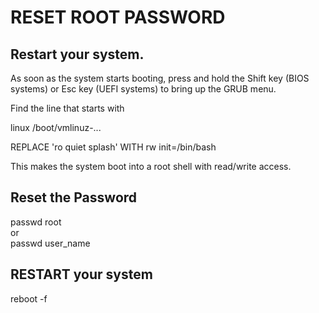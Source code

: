 # RESET ROOT PASSWORD

## Restart your system.
As soon as the system starts booting, press and hold the Shift key (BIOS systems) or Esc key (UEFI systems) to bring up the GRUB menu. <br>

Find the line that starts with <br>

  linux /boot/vmlinuz-... <br>
  
REPLACE 'ro quiet splash' WITH rw init=/bin/bash <br>

This makes the system boot into a root shell with read/write access. <br>


## Reset the Password

passwd root <br>
or  <br>
passwd user_name <br>

## RESTART your system
reboot -f
